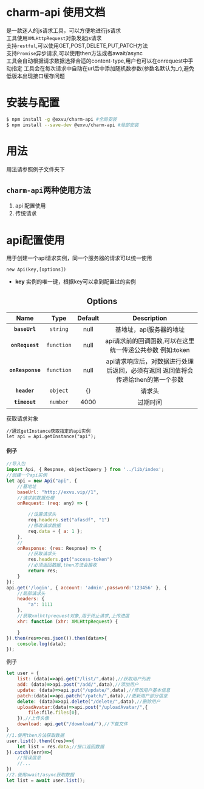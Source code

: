 
charm-api 使用文档
==========
是一款迷人的js请求工具，可以方便地进行js请求  
工具使用`XMLHttpRequest`对象发起js请求   
支持`restful`,可以使用GET,POST,DELETE,PUT,PATCH方法  
支持`Promise`异步请求,可以使用then方法或者await/async  
工具会自动根据请求数据选择合适的content-type,用户也可以在onrequest中手动指定
工具会在每次请求中自动在url后中添加随机数参数(参数名默认为_r),避免低版本出现接口缓存问题

安装与配置
==========
```sh
$ npm install -g @exvu/charm-api #全局安装
$ npm install --save-dev @exvu/charm-api #局部安装
```
用法
==========
用法请参照例子文件夹下  
## `charm-api`两种使用方法
1. api 配置使用
2. 传统请求

# api配置使用
用于创建一个api请求实例，同一个服务器的请求可以统一使用
```
new Api(key,[options])
```
* **key** 实例的唯一键，根据key可以拿到配置过的实例
<h2 align="center">Options</h2>  

|Name|Type|Default|Description|
|:--:|:--:|:-----:|:--------:|
|**`baseUrl`**|`string`| null| 基地址，api服务器的地址|
|**`onRequest`**|`function`| null| api请求前的回调函数,可以在这里统一传递公共参数 例如:token|
|**`onResponse`**|`function`| null| api请求响应后，对数据进行处理后返回，必须有返回 返回值将会传递给then的第一个参数|
|**`header`**|`object`| {}| 请求头|
|**`timeout`**|`number`| 4000 | 过期时间|
获取请求对象
```
//通过getInstance获取指定的api实例
let api = Api.getInstance("api");
```

#### 例子
```javascript
//导入包
import Api, { Respnse, object2query } from '../lib/index';
//创建一个api实例
let api = new Api("api", {
    //基地址
    baseUrl: "http://exvu.vip//1",
    //请求前数据处理
    onRequest: (req: any) => {

        //设置请求头
        req.headers.set("afasdf", "1")
        //修改请求数据
        req.data = { a: 1 };
    },
    //
    onResponse: (res: Respnse) => {
        //获取请求头
        res.headers.get("access-token")
        //必须返回数据,then方法会接收
        return res;
    }
});
api.get('/login', { account: 'admin',password:'123456' }, {
    //局部请求头
    headers: {
        "a": 1111
    },
    //获取xmlhttprequest对象,用于终止请求,上传进度
    xhr: function (xhr: XMLHttpRequest) {

    }
}).then(res=>res.json()).then(data=>{
    console.log(data);
});
```


例子
```javascript
let user = {
    list: (data)=>api.get("/list/",data),//获取用户列表
    add: (data)=>api.post("/add/",data),//添加用户
    update: (data)=>api.put("/update/",data),//修改用户基本信息
    patch:(data)=>api.patch("/patch/",data),//更新用户部分信息
    delete: (data)=>api.delete("/delete/",data),//删除用户
    uploadAvatar:(data)=>api.post("/uploadAvatar/",{
        file:file.files[0],
    }),//上传头像
    download: api.get("/download/"),//下载文件
}
//1.使用then方法获取数据
user.list().then((res)=>{
    let list = res.data;//接口返回数据
}).catch((err)=>{
    //错误信息
    //...
})
//2.使用await/async获取数据
let list = await user.list();
```